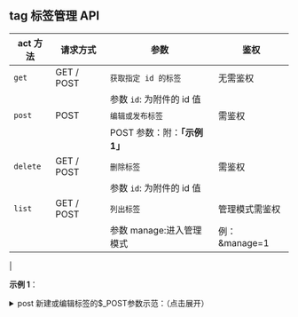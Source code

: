 ## tag 标签管理 API

| act 方法  | 请求方式    | 参数                                                    | 鉴权               |
| --------- | ---------- | ------------------------------------------------------- | ----------------- |
| `get`     | GET / POST | `获取指定 id 的标签`                             | 无需鉴权   |
|           |            |参数 `id`: 为附件的 id 值
| `post`    | POST       | `编辑或发布标签`                                 | 需鉴权   |
|           |            |POST 参数：附：**「示例 1」**
| `delete`  | GET / POST | `删除标签`                                      | 需鉴权   |
|           |            |参数 `id`: 为附件的 id 值
| `list`    | GET / POST | `列出标签`                                      | 管理模式需鉴权   |
|           |            |参数 manage:进入管理模式                          |例：&manage=1
|

**示例 1**：

<details>
<summary>post 新建或编辑标签的$_POST参数示范：（点击展开）</summary>

```php
$_POST['ID'] 为 0 是新建
$_POST['Alias'] 标签的别名 
$_POST['Intro'] 标签的简介
$_POST['Template'] 标签的模板,默认为空
```

</details>